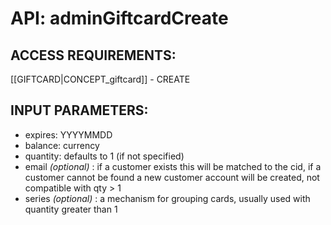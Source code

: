 # API: adminGiftcardCreate


## ACCESS REQUIREMENTS: ##
[[GIFTCARD|CONCEPT_giftcard]] - CREATE




## INPUT PARAMETERS: ##
  * expires: YYYYMMDD
  * balance: currency
  * quantity: defaults to 1 (if not specified)
  * email _(optional)_ : if a customer exists this will be matched to the cid, if a customer cannot be found a new customer account will be created, not compatible with qty > 1
  * series _(optional)_ : a mechanism for grouping cards, usually used with quantity greater than 1
